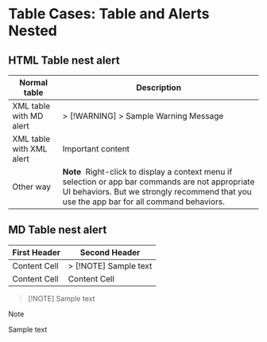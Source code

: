 # Table Cases: Table and Alerts Nested
## HTML Table nest alert

<table>
<thead>
<tr>
<th>Normal table</th>
<th>Description</th>
</tr>
</thead>
<tbody>
<tr>
<td>XML table with MD alert</td>
<td> 
> [!WARNING]
> Sample Warning Message
</td>
</tr>
<tr>
<td>XML table with XML alert</td>
<td>
  <alert class="important"> <para>Important content</para> </alert>
</td>
</tr>
<tr>
<td>Other way</td>
<td>
<div class="alert">
<strong>Note</strong>  Right-click to display a context menu if selection or app bar commands are not appropriate UI behaviors. But we strongly recommend that you use the app bar for all command behaviors.
</div>
</td>
</tr>
</tbody>
</table>

## MD Table nest alert
| First Header  | Second Header |
| ------------- | ------------- |
| Content Cell  | > [!NOTE] Sample text  |
| Content Cell  | Content Cell  |


> [!NOTE] Sample text

> [!NOTE]
> Sample text

